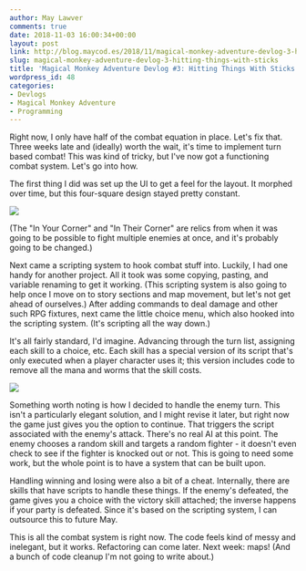 ```yaml
---
author: May Lawver
comments: true
date: 2018-11-03 16:00:34+00:00
layout: post
link: http://blog.maycod.es/2018/11/magical-monkey-adventure-devlog-3-hitting-things-with-sticks/
slug: magical-monkey-adventure-devlog-3-hitting-things-with-sticks
title: 'Magical Monkey Adventure Devlog #3: Hitting Things With Sticks'
wordpress_id: 48
categories:
- Devlogs
- Magical Monkey Adventure
- Programming
---
```


Right now, I only have half of the combat equation in place. Let's fix that. Three weeks late and (ideally) worth the wait, it's time to implement turn based combat! This was kind of tricky, but I've now got a functioning combat system. Let's go into how.

<!-- more -->

The first thing I did was set up the UI to get a feel for the layout. It morphed over time, but this four-square design stayed pretty constant.

![](/blog/assets/img/combatContinue.png)

(The "In Your Corner" and "In Their Corner" are relics from when it was going to be possible to fight multiple enemies at once, and it's probably going to be changed.)

Next came a scripting system to hook combat stuff into. Luckily, I had one handy for another project. All it took was some copying, pasting, and variable renaming to get it working. (This scripting system is also going to help once I move on to story sections and map movement, but let's not get ahead of ourselves.) After adding commands to deal damage and other such RPG fixtures, next came the little choice menu, which also hooked into the scripting system. (It's scripting all the way down.)

It's all fairly standard, I'd imagine. Advancing through the turn list, assigning each skill to a choice, etc. Each skill has a special version of its script that's only executed when a player character uses it; this version includes code to remove all the mana and worms that the skill costs.

![](/blog/assets/img/combat.png)

Something worth noting is how I decided to handle the enemy turn. This isn't a particularly elegant solution, and I might revise it later, but right now the game just gives you the option to continue. That triggers the script associated with the enemy's attack. There's no real AI at this point. The enemy chooses a random skill and targets a random fighter - it doesn't even check to see if the fighter is knocked out or not. This is going to need some work, but the whole point is to have a system that can be built upon.

Handling winning and losing were also a bit of a cheat. Internally, there are skills that have scripts to handle these things. If the enemy's defeated, the game gives you a choice with the victory skill attached; the inverse happens if your party is defeated. Since it's based on the scripting system, I can outsource this to future May.

This is all the combat system is right now. The code feels kind of messy and inelegant, but it works. Refactoring can come later. Next week: maps! (And a bunch of code cleanup I'm not going to write about.)
